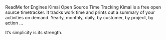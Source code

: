 ReadMe for Engines Kimai Open Source Time Tracking
 Kimai is a free open source timetracker. It tracks work time and prints out a summary of your activities on demand. Yearly, monthly, daily, by customer, by project, by action …

It’s simplicity is its strength.